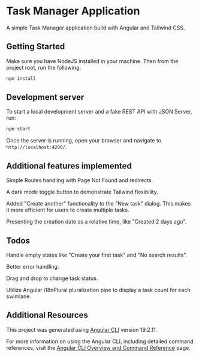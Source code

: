 # Task Manager Application

A simple Task Manager application build with Angular and Tailwind CSS.

## Getting Started

Make sure you have NodeJS installed in your machine. Then from the project root, run the following:

```bash
npm install
```

## Development server

To start a local development server and a fake REST API with JSON Server, run:

```bash
npm start
```

Once the server is running, open your browser and navigate to `http://localhost:4200/`.

## Additional features implemented

Simple Routes handling with Page Not Found and redirects.

A dark mode toggle button to demonstrate Tailwind flexibility.

Added "Create another" functionality to the "New task" dialog. This makes it more efficient for users to create multiple tasks.

Presenting the creation date as a relative time, like "Created 2 days ago".

## Todos

Handle empty states like "Create your first task" and "No search results".

Better error handling.

Drag and drop to change task status.

Utilize Angular i18nPlural pluralization pipe to display a task count for each swimlane.

## Additional Resources

This project was generated using [Angular CLI](https://github.com/angular/angular-cli) version 19.2.11.

For more information on using the Angular CLI, including detailed command references, visit the [Angular CLI Overview and Command Reference](https://angular.dev/tools/cli) page.
